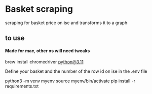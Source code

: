 # Basket scraping

scraping for basket price on ise and transforms it to a graph

## to use

#### Made for mac, other os will need tweaks

brew install chromedriver python@3.11

Define your basket and the number of the row id on ise in the .env file

python3 -m venv myenv
source myenv/bin/activate
pip install -r requirements.txt
